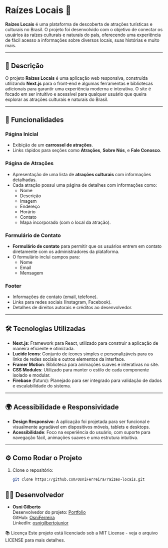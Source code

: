 # Raízes Locais 🌱

**Raízes Locais** é uma plataforma de descoberta de atrações turísticas e culturais no Brasil. O projeto foi desenvolvido com o objetivo de conectar os usuários às raízes culturais e naturais do país, oferecendo uma experiência de fácil acesso a informações sobre diversos locais, suas histórias e muito mais.

---

## 📜 Descrição

O projeto **Raízes Locais** é uma aplicação web responsiva, construída utilizando **Next.js** para o front-end e algumas ferramentas e bibliotecas adicionais para garantir uma experiência moderna e interativa. O site é focado em ser intuitivo e acessível para qualquer usuário que queira explorar as atrações culturais e naturais do Brasil.

---

## 🚀 Funcionalidades

### Página Inicial
- Exibição de um **carrossel de atrações**.
- Links rápidos para seções como **Atrações**, **Sobre Nós**, e **Fale Conosco**.
  
### Página de Atrações
- Apresentação de uma lista de **atrações culturais** com informações detalhadas.
- Cada atração possui uma página de detalhes com informações como:
  - Nome
  - Descrição
  - Imagem
  - Endereço
  - Horário
  - Contato
  - Mapa incorporado (com o local da atração).

### Formulário de Contato
- **Formulário de contato** para permitir que os usuários entrem em contato diretamente com os administradores da plataforma.
- O formulário inclui campos para:
  - Nome
  - Email
  - Mensagem
  
### Footer
- Informações de contato (email, telefone).
- Links para redes sociais (Instagram, Facebook).
- Detalhes de direitos autorais e créditos ao desenvolvedor.

---

## 🛠 Tecnologias Utilizadas

- **Next.js**: Framework para React, utilizado para construir a aplicação de maneira eficiente e otimizada.
- **Lucide Icons**: Conjunto de ícones simples e personalizáveis para os links de redes sociais e outros elementos da interface.
- **Framer Motion**: Biblioteca para animações suaves e interativas no site.
- **CSS Modules**: Utilizado para manter o estilo de cada componente isolado e modular.
- **Firebase** (futuro): Planejado para ser integrado para validação de dados e escalabilidade do sistema.

---

## 🌍 Acessibilidade e Responsividade

- **Design Responsivo**: A aplicação foi projetada para ser funcional e visualmente agradável em dispositivos móveis, tablets e desktops.
- **Acessibilidade**: Foco na experiência do usuário, com suporte para navegação fácil, animações suaves e uma estrutura intuitiva.

---

## ⚙️ Como Rodar o Projeto

1. Clone o repositório:

   ```bash
   git clone https://github.com/OsniFerreira/raizes-locais.git

## 👨‍💻 Desenvolvedor

- **Osni Gilberto**  
  Desenvolvedor do projeto: [Portfolio](https://osni-portfolio.netlify.app/)  
  GitHub: [OsniFerreira](https://github.com/Osnigilberto)  
  LinkedIn: [osnigilbertojunior](https://www.linkedin.com/in/osnigilbertojunior/)


📚 Licença
Este projeto está licenciado sob a MIT License - veja o arquivo LICENSE para mais detalhes.